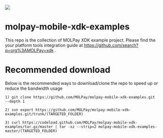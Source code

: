 <img src="https://user-images.githubusercontent.com/38641542/39343397-35c06f98-4a0f-11e8-920b-a28ccf483338.jpg">

# molpay-mobile-xdk-examples
This repo is the collection of MOLPay XDK example project. Please find the your platform tools integration guide at https://github.com/search?q=org%3AMOLPay+xdk .

# Recommended download
Below is the recommended ways to download/clone the repo to speed up or reduce the bandwidth usage

```
1) git clone https://github.com/MOLPay/molpay-mobile-xdk-examples.git --depth 1

2) svn export https://github.com/MOLPay/molpay-mobile-xdk-examples.git/trunk/(TARGETED_FOLDER)

3) curl https://codeload.github.com/MOLPay/molpay-mobile-xdk-examples/tar.gz/master | tar -xz --strip=2 molpay-mobile-xdk-examples-master/(TARGETED_FOLDER)
```
